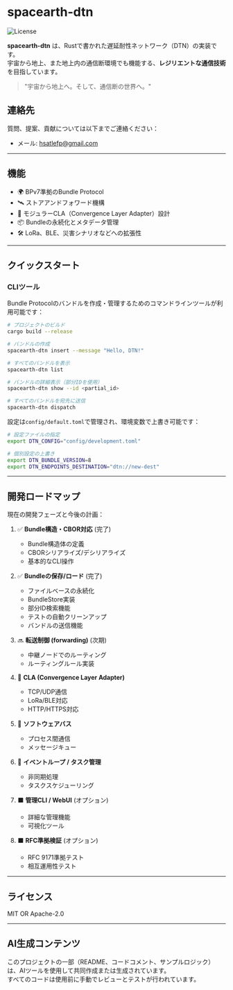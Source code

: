 # spacearth-dtn

![License](https://img.shields.io/badge/license-MIT%20OR%20Apache--2.0-blue)

**spacearth-dtn** は、Rustで書かれた遅延耐性ネットワーク（DTN）の実装です。  
宇宙から地上、また地上内の通信断環境でも機能する、**レジリエントな通信技術**を目指しています。

> "宇宙から地上へ。そして、通信断の世界へ。"

## 連絡先

質問、提案、貢献については以下までご連絡ください：
- メール: [hsatlefp@gmail.com](mailto:hsatlefp@gmail.com)

---

## 機能

- 🌍 BPv7準拠のBundle Protocol
- 🛰️ ストアアンドフォワード機構
- 🔌 モジュラーCLA（Convergence Layer Adapter）設計
- 📦 Bundleの永続化とメタデータ管理
- 🛠️ LoRa、BLE、災害シナリオなどへの拡張性

---

## クイックスタート

### CLIツール

Bundle Protocolのバンドルを作成・管理するためのコマンドラインツールが利用可能です：

```bash
# プロジェクトのビルド
cargo build --release

# バンドルの作成
spacearth-dtn insert --message "Hello, DTN!"

# すべてのバンドルを表示
spacearth-dtn list

# バンドルの詳細表示（部分IDを使用）
spacearth-dtn show --id <partial_id>

# すべてのバンドルを宛先に送信
spacearth-dtn dispatch
```

設定は`config/default.toml`で管理され、環境変数で上書き可能です：

```bash
# 設定ファイルの指定
export DTN_CONFIG="config/development.toml"

# 個別設定の上書き
export DTN_BUNDLE_VERSION=8
export DTN_ENDPOINTS_DESTINATION="dtn://new-dest"
```

---

## 開発ロードマップ

現在の開発フェーズと今後の計画：

1. ✅ **Bundle構造・CBOR対応** (完了)
   - Bundle構造体の定義
   - CBORシリアライズ/デシリアライズ
   - 基本的なCLI操作

2. ✅ **Bundleの保存/ロード** (完了)
   - ファイルベースの永続化
   - BundleStore実装
   - 部分ID検索機能
   - テストの自動クリーンアップ
   - バンドルの送信機能

3. 🔜 **転送制御 (forwarding)** (次期)
   - 中継ノードでのルーティング
   - ルーティングルール実装

4. 🚧 **CLA (Convergence Layer Adapter)**
   - TCP/UDP通信
   - LoRa/BLE対応
   - HTTP/HTTPS対応

5. 🚧 **ソフトウェアバス**
   - プロセス間通信
   - メッセージキュー

6. 🚧 **イベントループ / タスク管理**
   - 非同期処理
   - タスクスケジューリング

7. ⬛ **管理CLI / WebUI** (オプション)
   - 詳細な管理機能
   - 可視化ツール

8. ⬛ **RFC準拠検証** (オプション)
   - RFC 9171準拠テスト
   - 相互運用性テスト

---

## ライセンス

MIT OR Apache-2.0

---

## AI生成コンテンツ

このプロジェクトの一部（README、コードコメント、サンプルロジック）は、AIツールを使用して共同作成または生成されています。  
すべてのコードは使用前に手動でレビューとテストが行われています。 